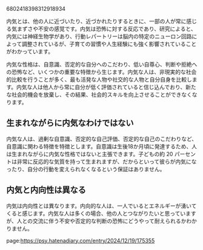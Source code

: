 

6802418398312918934

内気とは、他の人に近づいたり、近づかれたりするときに、一部の人が常に感じる気まずさや不安の感覚です。内気は恐怖に対する反応であり、研究によると、内気には神経生物学があり、行動レパートリーは脳内の特定のニューロン回路によって調整されているが、子育ての習慣や人生経験にも強く影響されていることがわかっています。









内気な性格は、自意識、否定的な自分へのこだわり、低い自尊心、判断や拒絶への恐怖など、いくつかの重要な特徴から生じます。内気な人は、非現実的な社会的比較を行うことが多く、最も活発な人物や社交的な人物と自分自身を比較します。内気な人は他人から常に自分が低く評価されていると信じ込んでおり、新たな社会的機会を放棄し、その結果、社会的スキルを向上させることができなくなります。



## 生まれながらに内気なわけではない



内気な人は、過剰な自意識、否定的な自己評価、否定的な自己のこだわりなど、自意識に関わる特徴を特徴とします。自意識は生後18か月頃に発達するため、人は生まれながらに内気な性格ではないと主張できます。子どもの約 20 パーセントは非常に反応的な気質を持って生まれますが、だからといって彼らが内気になったり、自分の行動を変えられなくなるという保証はありません。





## 内気と内向性は異なる



内気は内向性とは異なります。内向的な人は、一人でいるとエネルギーが湧いてくると感じます。内気な人は多くの場合、他の人とつながりたいと思っていますが、人との交流に伴う不安や否定的な判断の恐怖にどうやって耐えられるかわかりません。













page:https://psy.hatenadiary.com/entry/2024/12/19/175355
